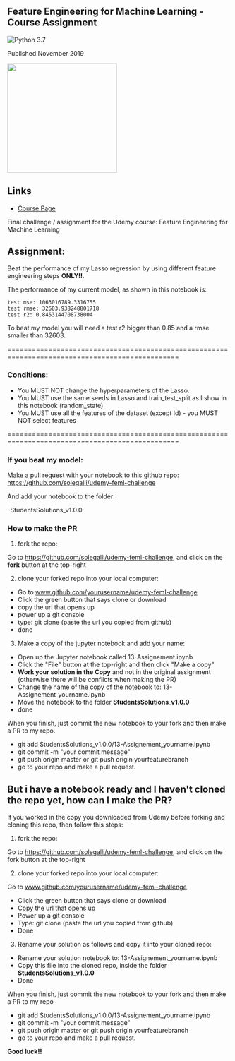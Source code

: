 ﻿## Feature Engineering for Machine Learning - Course Assignment

![Python 3.7](https://img.shields.io/badge/Python-3.7-blue.svg)

Published November 2019

[<img src="logo.jpg" width="248">](https://www.udemy.com/course/feature-engineering-for-machine-learning/?referralCode=A855148E05283015CF06)


## Links

- [Course Page](https://www.udemy.com/course/feature-engineering-for-machine-learning/?referralCode=A855148E05283015CF06)

Final challenge / assignment for the Udemy course: Feature Engineering for Machine Learning

## Assignment:

Beat the performance of my Lasso regression by using different feature engineering steps **ONLY!!**.

The performance of my current model, as shown in this notebook is:

    test mse: 1063016789.3316755
    test rmse: 32603.938248801718
    test r2: 0.8453144708738004


To beat my model you will need a test r2 bigger than 0.85 and a rmse smaller than 32603.

================================================================================================


### Conditions:

- You MUST NOT change the hyperparameters of the Lasso.
- You MUST use the same seeds in Lasso and train_test_split as I show in this notebook (random_state)
- You MUST use all the features of the dataset (except Id) - you MUST NOT select features


================================================================================================


### If you beat my model:

Make a pull request with your notebook to this github repo:
https://github.com/solegalli/udemy-feml-challenge

And add your notebook to the folder:

-StudentsSolutions_v1.0.0

### How to make the PR

1) fork the repo:

Go to https://github.com/solegalli/udemy-feml-challenge, and click on the **fork** button at the top-right

2) clone your forked repo into your local computer:

- Go to www.github.com/yourusername/udemy-feml-challenge
- Click the green button that says clone or download
- copy the url that opens up
- power up a git console
- type: git clone (paste the url you copied from github)
- done

3) Make a copy of the jupyter notebook and add your name:

- Open up the Jupyter notebook called 13-Assignement.ipynb
- Click the "File" button at the top-right and then click "Make a copy"
- **Work your solution in the Copy** and not in the original assignment (otherwise there will be conflicts when making the PR)
- Change the name of the copy of the notebook to: 13-Assignement_yourname.ipynb
- Move the notebook to the folder **StudentsSolutions_v1.0.0**
- done

When you finish, just commit the new notebook to your fork and then make a PR to my repo.

- git add StudentsSolutions_v1.0.0/13-Assignement_yourname.ipynb
- git commit -m "your commit message"
- git push origin master or git push origin yourfeaturebranch
- go to your repo and make a pull request.


## But i have a notebook ready and I haven't cloned the repo yet, how can I make the PR?

If you worked in the copy you downloaded from Udemy before forking and cloning this repo, then follow this steps:

1) fork the repo:

Go to https://github.com/solegalli/udemy-feml-challenge, and click on the fork button at the top-right

2) clone your forked repo into your local computer:

Go to www.github.com/yourusername/udemy-feml-challenge

- Click the green button that says clone or download
- Copy the url that opens up
- Power up a git console
- Type: git clone (paste the url you copied from github)
- Done

3) Rename your solution as follows and copy it into your cloned repo:

- Rename your solution notebook to: 13-Assignement_yourname.ipynb
- Copy this file into the cloned repo, inside the folder **StudentsSolutions_v1.0.0**
- Done

When you finish, just commit the new notebook to your fork and then make a PR to my repo

- git add StudentsSolutions_v1.0.0/13-Assignement_yourname.ipynb
- git commit -m "your commit message"
- git push origin master or git push origin yourfeaturebranch
- go to your repo and make a pull request.

**Good luck!!**